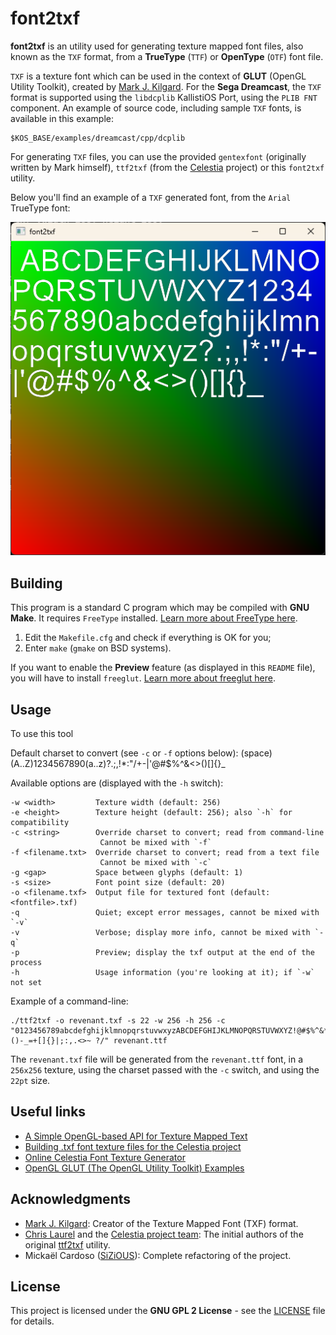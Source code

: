 # font2txf

**font2txf** is an utility used for generating texture mapped font files,
also known as the `TXF` format, from a **TrueType** (`TTF`) or **OpenType**
(`OTF`) font file.

`TXF` is a texture font which can be used in the context of **GLUT** (OpenGL
Utility Toolkit), created by [Mark J. Kilgard](https://en.wikipedia.org/wiki/Mark_Kilgard).
For the **Sega Dreamcast**, the `TXF` format is supported using the `libdcplib`
KallistiOS Port, using the `PLIB FNT` component. An example of source code,
including sample `TXF` fonts, is available in this example:

	$KOS_BASE/examples/dreamcast/cpp/dcplib

For generating `TXF` files, you can use the provided `gentexfont` (originally
written by Mark himself), `ttf2txf` (from the [Celestia](https://celestiaproject.space/) 
project) or this `font2txf` utility.

Below you'll find an example of a `TXF` generated font, from the `Arial`
TrueType font:

![Example](img/arial.png "Sample Arial TXF image")

## Building

This program is a standard C program which may be compiled with **GNU Make**.
It requires `FreeType` installed.
[Learn more about FreeType here](http://freetype.org/).

1. Edit the `Makefile.cfg` and check if everything is OK for you;
2. Enter `make` (`gmake` on BSD systems).

If you want to enable the **Preview** feature (as displayed in this 
`README` file), you will have to install `freeglut`. 
[Learn more about freeglut here](https://freeglut.sourceforge.net/).

## Usage

To use this tool

Default charset to convert (see `-c` or `-f` options below): 
  (space)(A..Z)1234567890(a..z)?.;,!*:"/+-|'@#$%^&<>()[]{}_

Available options are (displayed with the `-h` switch):

    -w <width>         Texture width (default: 256)
    -e <height>        Texture height (default: 256); also `-h` for compatibility
    -c <string>        Override charset to convert; read from command-line
                        Cannot be mixed with `-f`
    -f <filename.txt>  Override charset to convert; read from a text file
                        Cannot be mixed with `-c`
    -g <gap>           Space between glyphs (default: 1)
    -s <size>          Font point size (default: 20)
    -o <filename.txf>  Output file for textured font (default: <fontfile>.txf)
    -q                 Quiet; except error messages, cannot be mixed with `-v`
    -v                 Verbose; display more info, cannot be mixed with `-q`
    -p                 Preview; display the txf output at the end of the process
    -h                 Usage information (you're looking at it); if `-w` not set

Example of a command-line:

	./ttf2txf -o revenant.txf -s 22 -w 256 -h 256 -c "0123456789abcdefghijklmnopqrstuvwxyzABCDEFGHIJKLMNOPQRSTUVWXYZ!@#$%^&*()-_=+[]{}|;:,.<>~ ?/" revenant.ttf

The `revenant.txf` file will be generated from the `revenant.ttf` font,
in a `256x256` texture, using the charset passed with the `-c` switch, 
and using the `22pt` size.

## Useful links

* [A Simple OpenGL-based API for Texture Mapped Text](http://sgifiles.irixnet.org/sgi/opengl/contrib/mjk/tips/TexFont/TexFont.html)
* [Building .txf font texture files for the Celestia project](https://en.wikibooks.org/wiki/Celestia/Internationalization#Building_.txf_font_texture_files)
* [Online Celestia Font Texture Generator](http://web.archive.org/web/20080413101857/http://celestia.teyssier.org/ttf2txf/index.html)
* [OpenGL GLUT (The OpenGL Utility Toolkit) Examples](https://www.opengl.org/archives/resources/code/samples/glut_examples/texfont/texfont.html)

## Acknowledgments

* [Mark J. Kilgard](https://github.com/markkilgard): Creator of
  the Texture Mapped Font (TXF) format.
* [Chris Laurel](https://www.fifthstarlabs.com/chris) and the
  [Celestia project team](https://celestiaproject.space/): 
  The initial authors of the original 
  [ttf2txf](https://web.archive.org/web/20051104023112/http://www.shatters.net/~claurel/celestia/fonts/tt2txf/)
  utility.
* Mickaël Cardoso ([SiZiOUS](http://sizious.com/)): Complete refactoring of the project.

## License

This project is licensed under the **GNU GPL 2 License** - see
the [LICENSE](LICENSE) file for details.
